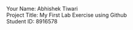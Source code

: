 Your Name: Abhishek Tiwari                                          
Project Title: My First Lab Exercise using Github                       
Student ID: 8916578
